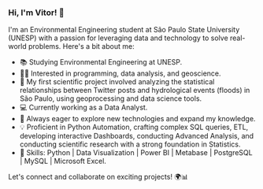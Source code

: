 ### Hi, I'm Vitor! 👋

I'm an Environmental Engineering student at São Paulo State University (UNESP) with a passion for leveraging data and technology to solve real-world problems. Here's a bit about me:

- 📚 Studying Environmental Engineering at UNESP.
- 👨‍💻 Interested in programming, data analysis, and geoscience.
- 🧪 My first scientific project involved analyzing the statistical relationships between Twitter posts and hydrological events (floods) in São Paulo, using geoprocessing and data science tools.
- 💻 Currently working as a Data Analyst.
- 📖 Always eager to explore new technologies and expand my knowledge.
- 💡 Proficient in Python Automation, crafting complex SQL queries, ETL, developing interactive Dashboards, conducting Advanced Analysis, and conducting scientific research with a strong foundation in Statistics.
- 🚀 Skills: Python | Data Visualization | Power BI | Metabase | PostgreSQL | MySQL | Microsoft Excel.

Let's connect and collaborate on exciting projects! 🌍📊

<!---
vitor-yuichi/vitor-yuichi is a ✨ special ✨ repository because its `README.md` (this file) appears on your GitHub profile.
You can click the Preview link to take a look at your changes.
--->
